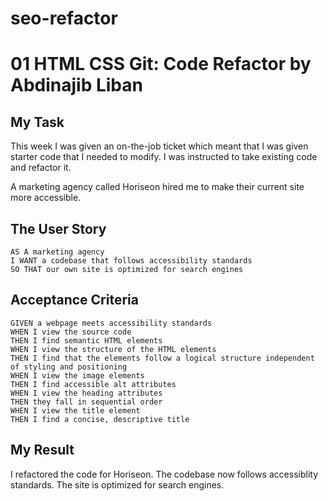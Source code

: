 # seo-refactor
# 01 HTML CSS Git: Code Refactor by Abdinajib Liban

## My Task

This week I was given an on-the-job ticket which meant that I was given starter code that I needed to modify. I was instructed to take existing code and refactor it. 

A marketing agency called Horiseon hired me to make their current site more accessible. 


## The User Story

```
AS A marketing agency
I WANT a codebase that follows accessibility standards
SO THAT our own site is optimized for search engines
```

## Acceptance Criteria

```
GIVEN a webpage meets accessibility standards
WHEN I view the source code
THEN I find semantic HTML elements
WHEN I view the structure of the HTML elements
THEN I find that the elements follow a logical structure independent of styling and positioning
WHEN I view the image elements
THEN I find accessible alt attributes
WHEN I view the heading attributes
THEN they fall in sequential order
WHEN I view the title element
THEN I find a concise, descriptive title
```

## My Result

I refactored the code for Horiseon. The codebase now follows accessiblity standards. The site is optimized for search engines. 
